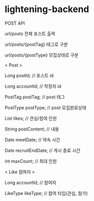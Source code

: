 # lightening-backend

POST API

<API URL>
  
url/posts 전체 포스트 출력
  
url/posts/{postTag} 태그로 구분
  
url/posts/{postType} 모집상태로 구분

< Post >

Long postId; // 포스트 id

Long accountId; // 작정자 id

PostTag postTag; // post 태그

PostType postType; // post 모집완료상태

List<LikeDto> likes; // 관심/참여 인원
  
String postContent; // 내용
  
Date meetDate; // 약속 시간
  
Date recruitEndDate; // 게시 종료 시간
  
int maxCount; // 최대 인원

  
  
< Like 참여자 >

Long accountId; // 참여자
  
LikeType likeType; // 참여 타입(관심, 참가)
  
